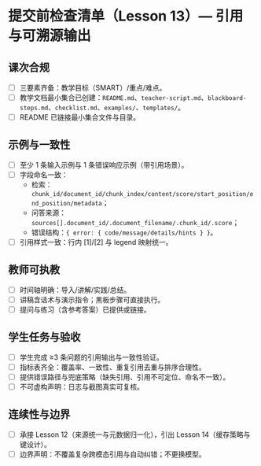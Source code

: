 # 提交前检查清单（Lesson 13）— 引用与可溯源输出

## 课次合规
- [ ] 三要素齐备：教学目标（SMART）/重点/难点。
- [ ] 教学文档最小集合已创建：`README.md`、`teacher-script.md`、`blackboard-steps.md`、`checklist.md`、`examples/`、`templates/`。
- [ ] README 已链接最小集合文件与目录。

## 示例与一致性
- [ ] 至少 1 条输入示例与 1 条错误响应示例（带引用场景）。
- [ ] 字段命名一致：
  - 检索：`chunk_id/document_id/chunk_index/content/score/start_position/end_position/metadata`；
  - 问答来源：`sources[].document_id/.document_filename/.chunk_id/.score`；
  - 错误结构：`{ error: { code/message/details/hints } }`。
- [ ] 引用样式一致：行内 [1]/[2] 与 legend 映射统一。

## 教师可执教
- [ ] 时间轴明确：导入/讲解/实践/总结。
- [ ] 讲稿含话术与演示指令；黑板步骤可直接执行。
- [ ] 提问与练习（含参考答案）已提供或链接。

## 学生任务与验收
- [ ] 学生完成 ≥3 条问题的引用输出与一致性验证。
- [ ] 指标表齐全：覆盖率、一致性、重复引用去重与排序合理性。
- [ ] 提供错误路径与兜底策略（缺失引用、引用不可定位、命名不一致）。
- [ ] 不可虚构声明：日志与截图真实可复核。

## 连续性与边界
- [ ] 承接 Lesson 12（来源统一与元数据归一化），引出 Lesson 14（缓存策略与键设计）。
- [ ] 边界声明：不覆盖复杂跨模态引用与自动纠错；不更换模型。